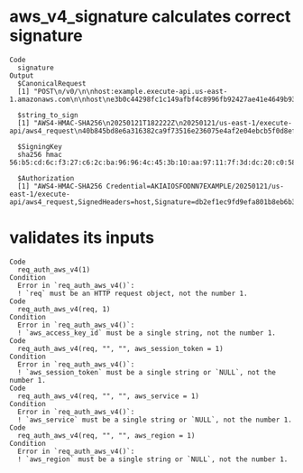 # aws_v4_signature calculates correct signature

    Code
      signature
    Output
      $CanonicalRequest
      [1] "POST\n/v0/\n\nhost:example.execute-api.us-east-1.amazonaws.com\n\nhost\ne3b0c44298fc1c149afbf4c8996fb92427ae41e4649b934ca495991b7852b855"
      
      $string_to_sign
      [1] "AWS4-HMAC-SHA256\n20250121T182222Z\n20250121/us-east-1/execute-api/aws4_request\n40b845bd8e6a316382ca9f73516e236075e4af2e04ebcb5f0d8eff12a040f6a4"
      
      $SigningKey
      sha256 hmac 56:b5:cd:6c:f3:27:c6:2c:ba:96:96:4c:45:3b:10:aa:97:11:7f:3d:dc:20:c0:58:d9:c4:07:7e:07:eb:63:58 
      
      $Authorization
      [1] "AWS4-HMAC-SHA256 Credential=AKIAIOSFODNN7EXAMPLE/20250121/us-east-1/execute-api/aws4_request,SignedHeaders=host,Signature=db2ef1ec9fd9efa801b8eb6b3e754d9d2d5d46189833a947c5427dd706f9534c"
      

# validates its inputs

    Code
      req_auth_aws_v4(1)
    Condition
      Error in `req_auth_aws_v4()`:
      ! `req` must be an HTTP request object, not the number 1.
    Code
      req_auth_aws_v4(req, 1)
    Condition
      Error in `req_auth_aws_v4()`:
      ! `aws_access_key_id` must be a single string, not the number 1.
    Code
      req_auth_aws_v4(req, "", "", aws_session_token = 1)
    Condition
      Error in `req_auth_aws_v4()`:
      ! `aws_session_token` must be a single string or `NULL`, not the number 1.
    Code
      req_auth_aws_v4(req, "", "", aws_service = 1)
    Condition
      Error in `req_auth_aws_v4()`:
      ! `aws_service` must be a single string or `NULL`, not the number 1.
    Code
      req_auth_aws_v4(req, "", "", aws_region = 1)
    Condition
      Error in `req_auth_aws_v4()`:
      ! `aws_region` must be a single string or `NULL`, not the number 1.

